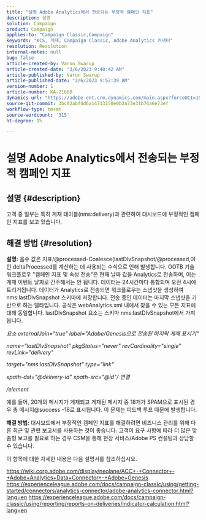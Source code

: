 ```yaml
---
title: "설명 Adobe Analytics에서 전송되는 부정적 캠페인 지표"
description: 설명
solution: Campaign
product: Campaign
applies-to: "Campaign Classic,Campaign"
keywords: "KCS, 게재, Campaign Classic, Adobe Analytics 커넥터"
resolution: Resolution
internal-notes: null
bug: false
article-created-by: Varun Swarup
article-created-date: "3/6/2023 9:40:42 AM"
article-published-by: Varun Swarup
article-published-date: "3/6/2023 9:52:39 AM"
version-number: 1
article-number: KA-21660
dynamics-url: "https://adobe-ent.crm.dynamics.com/main.aspx?forceUCI=1&pagetype=entityrecord&etn=knowledgearticle&id=be39a9f2-02bc-ed11-83ff-6045bd006149"
source-git-commit: 3bc02abf4d6a14713150e0b2a73e31b76a6e73ef
workflow-type: tm+mt
source-wordcount: '315'
ht-degree: 1%

---
```


# 설명 Adobe Analytics에서 전송되는 부정적 캠페인 지표

## 설명 {#description}

고객 중 일부는 특히 게재 테이블(nms:delivery)과 관련하여 대시보드에 부정적인 캠페인 지표를 보고 있습니다.

## 해결 방법 {#resolution}


<b>설명:</b>
음수 값은 지표/@processed-Coalesce(lastDlvSnapshot/@processed,0)인 deltaProcessed를 계산하는 데 사용되는 수식으로 인해 발생합니다. OOTB 기술 워크플로우 &quot;캠페인 지표 및 속성 전송&quot;은 현재 날짜 값을 Analytics로 전송하며, 이는 게재 이벤트 날짜로 간주해서는 안 됩니다. 데이터는 24시간마다 통합되며 오전 4시에 트리거됩니다. 데이터가 Analytics로 전송되면 워크플로우는 스냅샷을 생성하여 nms:lastDlvSnapshot 스키마에 저장합니다. 전송 중인 데이터는 마지막 스냅샷을 기반으로 하는 델타입니다. 공식은 webAnalytics.xml 내에서 찾을 수 있는 모든 지표에 대해 동일합니다. lastDlvSnapshot 요소는 스키마 nms:lastDlvSnapshot에서 가져옵니다.



*요소 externalJoin=&quot;true&quot; label=&quot;Adobe/Genesis으로 전송된 마지막 게재 표시기&quot;*

*name=&quot;lastDlvSnapshot&quot; pkgStatus=&quot;never&quot; revCardinality=&quot;single&quot; revLink=&quot;delivery&quot;*

*target=&quot;nms:lastDlvSnapshot&quot; type=&quot;link&quot;*

*xpath-dst=&quot;@delivery-id&quot; xpath-src=&quot;@id&quot;/ 연결*

*/element*



예를 들어, 20개의 메시지가 게재되고 게재된 메시지 중 18개가 SPAM으로 표시된 경우 총 메시지@success -18로 표시됩니다. 이 문제는 피드백 루프 때문에 발생합니다.

<b>해결 방법:</b>
대시보드에서 부정적인 캠페인 지표를 해결하려면 비즈니스 관리를 위해 다른 최근 및 관련 보고서를 사용하는 것이 좋습니다. 고객이 요구 사항에 따라 더 많은 맞춤형 보고를 필요로 하는 경우 CSM을 통해 현장 서비스/Adobe PS 컨설팅과 상담할 수 있습니다.

이 항목에 대한 자세한 내용은 다음 설명서를 참조하십시오.

https://wiki.corp.adobe.com/display/neolane/ACC+-+Connector+-+Adobe+Analytics+Data+Connector+-+Adobe+Genesis https://experienceleague.adobe.com/docs/campaign-classic/using/getting-started/connectors/analytics-connector/adobe-analytics-connector.html?lang=en https://experienceleague.adobe.com/docs/campaign-classic/using/reporting/reports-on-deliveries/indicator-calculation.html?lang=en
